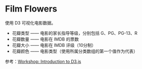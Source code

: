 # Film Flowers

使用 D3 可视化电影数据。

* 花瓣类型 —— 电影的家长指导等级，分别包括 G、PG、PG-13、R
* 花瓣数量 —— 电影在 IMDB 的票数
* 花瓣大小 —— 电影在 IMDB 评级（10分制）
* 花瓣颜色 —— 电影类型（使用所属分类数组的第一个值作为代表）

参考：[Workshop: Introduction to D3.js](https://observablehq.com/collection/@sxywu/introduction-to-d3-js)